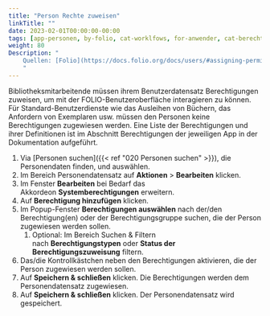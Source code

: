 ```yaml
---
title: "Person Rechte zuweisen"
linkTitle: ""
date: 2023-02-01T00:00:00-00:00
tags: [app-personen, by-folio, cat-worklfows, for-anwender, cat-berechtigungen]
weight: 80
Description: "
    Quellen: [Folio](https://docs.folio.org/docs/users/#assigning-permissions-to-a-user-record ) <!-- & [GBV](https://info.gebev.de/display/FOLIOGBVEXTERN/Folio:+Person+Rechte+zuweisen) -->
    "
---
```


Bibliotheksmitarbeitende müssen ihrem Benutzerdatensatz Berechtigungen zuweisen, um mit der FOLIO-Benutzeroberfläche interagieren zu können. Für Standard-Benutzerdienste wie das Ausleihen von Büchern, das Anfordern von Exemplaren usw. müssen den Personen keine Berechtigungen zugewiesen werden. Eine Liste der Berechtigungen und ihrer Definitionen ist im Abschnitt Berechtigungen der jeweiligen App in der Dokumentation aufgeführt.

1.  Via [Personen suchen]({{< ref "020 Personen suchen" >}}), die Personendaten finden, und auswählen.
2.  Im Bereich Personendatensatz auf **Aktionen** \> **Bearbeiten** klicken.
3.  Im Fenster **Bearbeiten** bei Bedarf das Akkordeon **Systemberechtigungen** erweitern.
4.  Auf **Berechtigung hinzufügen** klicken.
5.  Im Popup-Fenster **Berechtigungen auswählen** nach der/den Berechtigung(en) oder der Berechtigungsgruppe suchen, die der Person zugewiesen werden sollen.
    1.  Optional: Im Bereich Suchen & Filtern nach **Berechtigungstypen** oder **Status der Berechtigungszuweisung** filtern.
6.  Das/die Kontrollkästchen neben den Berechtigungen aktivieren, die der Person zugewiesen werden sollen.
7.  Auf **Speichern & schließen** klicken. Die Berechtigungen werden dem Personendatensatz zugewiesen.
8.  Auf **Speichern & schließen** klicken. Der Personendatensatz wird gespeichert.


